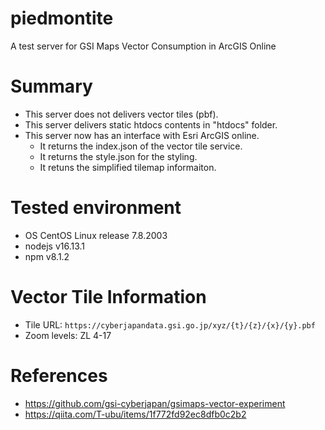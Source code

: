 # piedmontite
A test server for GSI Maps Vector Consumption in ArcGIS Online

# Summary
* This server does not delivers vector tiles (pbf).
* This server delivers static htdocs contents in "htdocs" folder.
* This server now has an interface with Esri ArcGIS online.
    * It returns the index.json of the vector tile service. 
    * It returns the style.json for the styling. 
    * It retuns the simplified tilemap informaiton.

# Tested environment
* OS CentOS Linux release 7.8.2003
* nodejs v16.13.1
* npm v8.1.2

# Vector Tile Information
* Tile URL: `https://cyberjapandata.gsi.go.jp/xyz/{t}/{z}/{x}/{y}.pbf`
* Zoom levels: ZL 4-17


# References
* https://github.com/gsi-cyberjapan/gsimaps-vector-experiment  
* https://qiita.com/T-ubu/items/1f772fd92ec8dfb0c2b2
